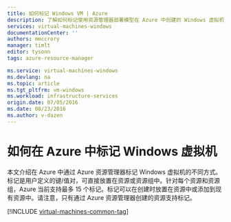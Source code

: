 ```yaml
---
title: 如何标记 Windows VM | Azure
description: 了解如何标记使用资源管理器部署模型在 Azure 中创建的 Windows 虚拟机。
services: virtual-machines-windows
documentationCenter: ''
authors: mmccrory
manager: timlt
editor: tysonn
tags: azure-resource-manager

ms.service: virtual-machines-windows
ms.devlang: na
ms.topic: article
ms.tgt_pltfrm: vm-windows
ms.workload: infrastructure-services
origin.date: 07/05/2016
ms.date: 08/23/2016
ms.author: v-dazen
---
```


# 如何在 Azure 中标记 Windows 虚拟机

本文介绍在 Azure 中通过 Azure 资源管理器标记 Windows 虚拟机的不同方式。标记是用户定义的键/值对，可直接放置在资源或资源组中。针对每个资源和资源组，Azure 当前支持最多 15 个标记。标记可以在创建时放置在资源中或添加到现有资源中。请注意，只有通过 Azure 资源管理器创建的资源支持标记。

[!INCLUDE [virtual-machines-common-tag](../../../includes/virtual-machines-common-tag.md)]

<!---HONumber=Mooncake_1221_2015-->